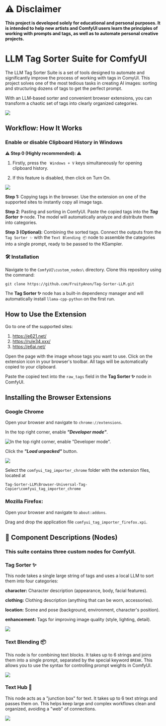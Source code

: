 # ⚠️ Disclaimer
**This project is developed solely for educational and personal purposes. It is intended to help new artists and ComfyUI users learn the principles of working with prompts and tags, as well as to automate personal creative projects.**

# LLM Tag Sorter Suite for ComfyUI
The LLM Tag Sorter Suite is a set of tools designed to automate and significantly improve the process of working with tags in ComyUI. This project solves one of the most tedious tasks in creating AI images: sorting and structuring dozens of tags to get the perfect prompt.

With an LLM-based sorter and convenient browser extensions, you can transform a chaotic set of tags into clearly organized categories.

![](images_rep/all_node.png)

## Workflow: How It Works

### **Enable or disable Clipboard History in Windows**

**⚠️ Step 0 (Highly recommended): ⚠️**

1. Firstly, press the ` Windows + V` keys simultaneously for opening clipboard history.

2. If this feature is disabled, then click on Turn On.

![](images_rep/enable-clipboard-history-W11.png)

**Step 1:** Copying tags in the browser. Use the extension on one of the supported sites to instantly copy all image tags.

**Step 2**: Pasting and sorting in ComfyUI. Paste the copied tags into the ***Tag Sorter ✨*** node. The model will automatically analyze and distribute them into categories.

**Step 3 (Optional):** Combining the sorted tags. Connect the outputs from the `Tag Sorter ✨` with the `Text Blending 📦` node to assemble the categories into a single prompt, ready to be passed to the KSampler.

### 🛠️ Installation
Navigate to the `ComfyUI\custom_nodes\` directory.
Clone this repository using the command:

```
git clone https://github.com/FruityAnon/Tag-Sorter-LLM.git
```

The **Tag Sorter ✨** node has a built-in dependency manager and will automatically install `llama-cpp-python` on the first run.

## How to Use the Extension
Go to one of the supported sites:

1. https://e621.net/
2. https://rule34.xxx/
3. https://e6ai.net/

Open the page with the image whose tags you want to use. Click on the extension icon in your browser's toolbar. All tags will be automatically copied to your clipboard.

Paste the copied text into the `raw_tags` field in the **Tag Sorter ✨** node in ComfyUI.

## Installing the Browser Extensions

### **Google Chrome**
Open your browser and navigate to `chrome://extensions`.

In the top right corner, enable ***"Developer mode"***.

![In the top right corner, enable ***"Developer mode"***.](images_rep/chorme_developer_mode.png)

Click the ***"Load unpacked"*** button.

![](images_rep/chrome_Load_Unpacked.png)

Select the `comfyui_tag_importer_chrome` folder with the extension files, located at 
```
Tag-Sorter-LLM\Browser-Universal-Tag-Copier\comfyui_tag_importer_chrome
```

### **Mozilla Firefox:**

Open your browser and navigate to `about:addons`.

Drag and drop the application file `comfyui_tag_importer_firefox.xpi`.

## 📖 Component Descriptions (Nodes)
### This suite contains three custom nodes for ComfyUI.

### Tag Sorter ✨

This node takes a single large string of tags and uses a local LLM to sort them into four categories:

**character:** Character description (appearance, body, facial features).

**clothing:** Clothing description (anything that can be worn, accessories).

**location:** Scene and pose (background, environment, character's position).

**enhancement:** Tags for improving image quality (style, lighting, detail).

![](images_rep/node_tagSorter.png)

### Text Blending 📦

This node is for combining text blocks. It takes up to 6 strings and joins them into a single prompt, separated by the special keyword `BREAK`. This allows you to use the syntax for controlling prompt weights in ComfyUI.

![](images_rep/node_textBlending.png)

### Text Hub 📝

This node acts as a "junction box" for text. It takes up to 6 text strings and passes them on. This helps keep large and complex workflows clean and organized, avoiding a "web" of connections.

![](images_rep/node_textHub.png)
